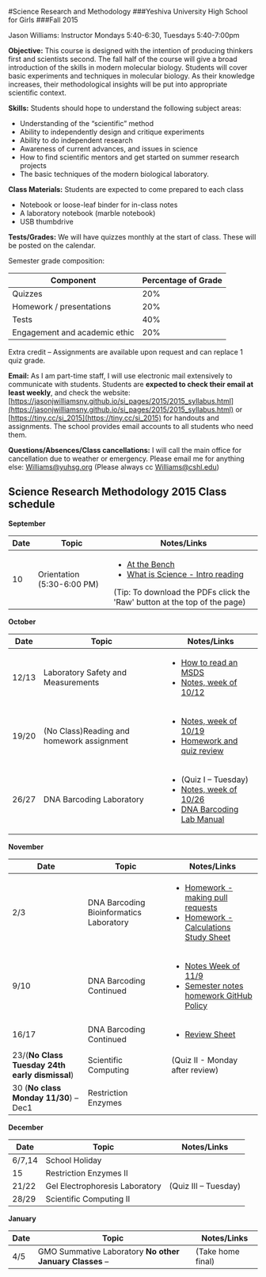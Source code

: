 #Science Research and Methodology###Yeshiva University High School for Girls###Fall 2015Jason Williams: InstructorMondays 5:40-6:30, Tuesdays 5:40-7:00pm**Objective:** This course is designed with the intention of producing thinkers first and scientists second. The fall half of the course will give a broad introduction of the skills in modern molecular biology. Students will cover basic experiments and techniques in molecular biology. As their knowledge increases, their methodological insights will be put into appropriate scientific context.**Skills:** Students should hope to understand the following subject areas:* Understanding of the “scientific” method* Ability to independently design and critique experiments* Ability to do independent research* Awareness of current advances, and issues in science* How to find scientific mentors and get started on summer research projects* The basic techniques of the modern biological laboratory.  **Class Materials:** Students are expected to come prepared to each class* Notebook or loose-leaf binder for in-class notes* A laboratory notebook (marble notebook)
* USB thumbdrive **Tests/Grades:** We will have quizzes monthly at the start of class. These will be posted on the calendar. Semester grade composition: 

|Component|Percentage of Grade|
|---------|-------------------|
|Quizzes|20%|
|Homework / presentations|20%|
|Tests|40%|
|Engagement and academic ethic	|20%|
Extra credit – Assignments are available upon request and can replace 1 quiz grade. **Email:** As I am part-time staff, I will use electronic mail extensively to communicate with students. Students are **expected to check their email at least weekly**, and check the website: [https://jasonjwilliamsny.github.io/si_pages/2015/2015_syllabus.html](https://jasonjwilliamsny.github.io/si_pages/2015/2015_syllabus.html) or [https://tiny.cc/si_2015](https://tiny.cc/si_2015) for handouts and assignments. The school provides email accounts to all students who need them. **Questions/Absences/Class cancellations:** I will call the main office for cancellation due to weather or emergency. Please email me for anything else: Williams@yuhsg.org (Please always cc Williams@cshl.edu)## Science Research Methodology 2015 Class schedule**September**

|Date|Topic|Notes/Links|
|----|-----|-----------||10| Orientation (5:30-6:00 PM)|<ul><li>[At the Bench](https://github.com/JasonJWilliamsNY/science_institute_2015/blob/master/pdfs/at_the_bench.pdf)</li><li>[What is Science - Intro reading](https://github.com/JasonJWilliamsNY/science_institute_2015/blob/master/pdfs/what_is_science.pdf)</li></ul>(Tip: To download the PDFs click the 'Raw' button at the top of the page)|**October**
|Date|Topic|Notes/Links|
|----|-----|-----------|
|12/13|Laboratory Safety and Measurements|<ul><li>[How to read an MSDS](https://github.com/JasonJWilliamsNY/science_institute_2015/blob/master/pdfs/howtoreadmsds.pdf)</li><li>[Notes, week of 10/12](https://github.com/JasonJWilliamsNY/science_institute_2015/blob/master/notes_2015_week_10_12.md)</li></ul>|
|19/20|(No Class)Reading and homework assignment|<ul><li>[Notes, week of 10/19](https://github.com/JasonJWilliamsNY/science_institute_2015/blob/master/notes_2015_week_10_19.md)<li>[Homework and quiz review](https://github.com/JasonJWilliamsNY/science_institute_2015/blob/master/Homework_and_quizereview_due_10:26.md)|
|26/27|DNA Barcoding Laboratory|<ul><li>(Quiz I – Tuesday)</li> <li>[Notes, week of 10/26](https://github.com/JasonJWilliamsNY/science_institute_2015/blob/master/notes_2015_week_10_26.md)</li><li>[DNA Barcoding Lab Manual](https://github.com/JasonJWilliamsNY/science_institute_2015/tree/master/pdfs/using-dna-barcodes.pdf)</li></ul>|
**November**

|Date|Topic|Notes/Links|
|----|-----|-----------|
|2/3|DNA Barcoding Bioinformatics Laboratory|<ul><li>[Homework - making pull requests](http://screencast-o-matic.com/watch/coXnrZh6aK)</li><li>[Homework - Calculations Study Sheet](https://github.com/JasonJWilliamsNY/science_institute_2015/blob/master/calculationstudysheet_2015.md)</li></ul>|
|9/10|DNA Barcoding Continued|<ul><li>[Notes Week of 11/9](https://github.com/JasonJWilliamsNY/science_institute_2015/blob/master/notes_2015_week_11_09.md)<li>[Semester notes homework GitHub Policy](https://github.com/JasonJWilliamsNY/science_institute_2015/blob/master/Homework_11_09.md)</ul>|
|16/17|DNA Barcoding Continued|<ul><li>[Review Sheet](https://github.com/JasonJWilliamsNY/science_institute_2015/blob/master/quizII-reviewsheet_week_11_16.md)</li></ul>|23/(**No Class Tuesday 24th early dismissal**)|Scientific Computing|(Quiz II - Monday after review)|
|30 (**No class Monday 11/30**) – Dec1|Restriction Enzymes||
**December**

|Date|Topic|Notes/Links|
|----|-----|-----------|
|6/7,14|School Holiday||
|15|Restriction Enzymes II||
|21/22|Gel Electrophoresis Laboratory|(Quiz III – Tuesday)|
|28/29|Scientific Computing II||
**January**

|Date|Topic|Notes/Links|
|----|-----|-----------||4/5|GMO Summative Laboratory **No other January Classes** – |(Take home final)|